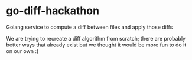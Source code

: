 # go-diff-hackathon
Golang service to compute a diff between files and apply those diffs

We are trying to recreate a diff algorithm from scratch; there are probably better ways that already exist but we thought
it would be more fun to do it on our own :)
